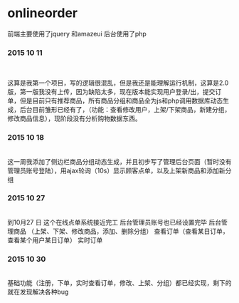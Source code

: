 ﻿# onlineorder
前端主要使用了jquery 和amazeui 后台使用了php 
</hr>
<h3>2015 10 11</h3></br>
<p>这算是我第一个项目，写的逻辑很混乱，但是我还是能理解运行机制，这算是2.0版，第一版我没有上传，因为缺陷太多，现在版本能实现用户登录/出，提交订单，但是目前只有推荐商品，所有商品分组和商品全为js和php调用数据库动态生成，后台目前雏形已经有了，（功能：查看修改用户，上架/下架商品，新建分组，修改商品信息），现阶段没有分析购物数据东西。</p>
<h3>2015 10 18</h3></br>
这一周我添加了侧边栏商品分组动态生成，并且初步写了管理后台页面（暂时没有管理员账号登陆），用ajax轮询（10s）显示顾客点单，以及上架新商品和添加新分组
<h3>2015 10 27</h3></br>
到10月27 日  这个在线点单系统接近完工  后台管理员账号也已经设置完毕    后台管理商品 （上架、下架、修改商品，添加、删除分组）  查看订单（查看某日订单，查看某个用户某日订单） 实时订单
<h3>2015 10 30</h3></br>
基础功能（注册，下单，实时查看订单，修改、上架、分组）都已经实现，剩下的就在发现解决各种bug
